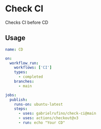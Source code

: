 # Check CI

Checks CI before CD

## Usage

```yml
name: CD

on:
  workflow_run:
    workflows: ['CI']
    types:
      - completed
    branches:
      - main

jobs:
  publish:
    runs-on: ubuntu-latest
    steps:
      - uses: gabrielrufino/check-ci@main
      - uses: actions/checkout@v3
      - run: echo "Your CD"
```

